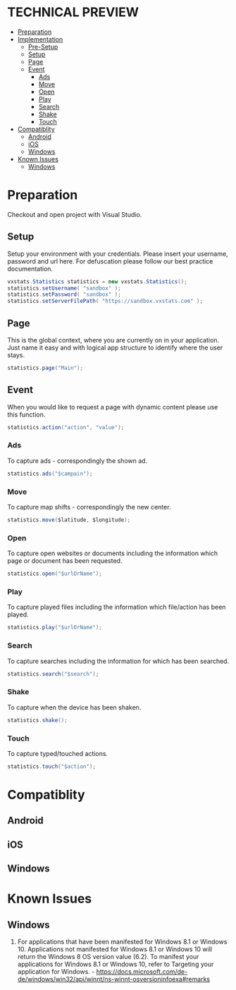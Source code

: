 # TECHNICAL PREVIEW

* [Preparation](#preparation)
* [Implementation](#implementation)
   * [Pre-Setup](#pre-setup)
   * [Setup](#setup)
   * [Page](#page)
   * [Event](#event)
      * [Ads](#ads)
      * [Move](#move)
      * [Open](#open)
      * [Play](#play)
      * [Search](#search)
      * [Shake](#shake)
      * [Touch](#touch)
* [Compatiblity](#compatiblity)
   * [Android](#android)
   * [iOS](#ios)
   * [Windows](#windows)
* [Known Issues](#known-issues)
   * [Windows](#windows-1)

# Preparation
Checkout and open project with Visual Studio.

## Setup
Setup your environment with your credentials. Please insert your username, password and url here. For defuscation please follow our best practice documentation.
```c#
vxstats.Statistics statistics = new vxstats.Statistics();
statistics.setUsername( "sandbox" );
statistics.setPassword( "sandbox" );
statistics.setServerFilePath( "https://sandbox.vxstats.com" );
```

## Page
This is the global context, where you are currently on in your application. Just name it easy and with logical app structure to identify where the user stays.
```c#
statistics.page("Main");
```

## Event
When you would like to request a page with dynamic content please use this function.
```c#
statistics.action("action", "value");
```

### Ads
To capture ads - correspondingly the shown ad.
```c#
statistics.ads("$campain");
```

### Move
To capture map shifts - correspondingly the new center.
```c#
statistics.move($latitude, $longitude);
```

### Open
To capture open websites or documents including the information which page or document has been requested.
```c#
statistics.open("$urlOrName");
```

### Play
To capture played files including the information which file/action has been played.
```c#
statistics.play("$urlOrName");
```

### Search
To capture searches including the information for which has been searched.
```c#
statistics.search("$search");
```

### Shake
To capture when the device has been shaken.
```c#
statistics.shake();
```

### Touch
To capture typed/touched actions.
```c#
statistics.touch("$action");
```

# Compatiblity
## Android
## iOS
## Windows

# Known Issues
## Windows
1. For applications that have been manifested for Windows 8.1 or Windows 10. Applications not manifested for Windows 8.1 or Windows 10 will return the Windows 8 OS version value (6.2). To manifest your applications for Windows 8.1 or Windows 10, refer to Targeting your application for Windows. - https://docs.microsoft.com/de-de/windows/win32/api/winnt/ns-winnt-osversioninfoexa#remarks
